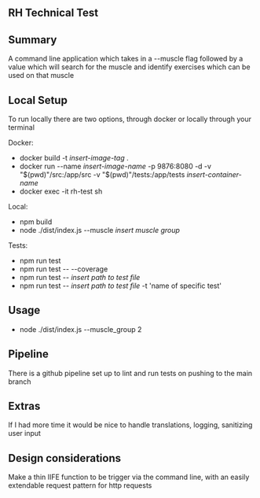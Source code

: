 ## RH Technical Test
## Summary
A command line application which takes in a --muscle flag followed by a value which will search for the muscle and identify exercises which can be used on that muscle

## Local Setup
To run locally there are two options, through docker or locally through your terminal

Docker:
- docker build -t *insert-image-tag* .
- docker run --name *insert-image-name* -p 9876:8080 -d -v "$(pwd)"/src:/app/src -v "$(pwd)"/tests:/app/tests  *insert-container-name* 
- docker exec -it rh-test sh

Local:
- npm build
- node ./dist/index.js --muscle *insert muscle group*

Tests:

- npm run test
- npm run test -- --coverage
- npm run test -- *insert path to test file*
- npm run test -- *insert path to test file* -t 'name of specific test'

## Usage
- node ./dist/index.js --muscle_group 2

## Pipeline
There is a github pipeline set up to lint and run tests on pushing to the main branch

## Extras

If I had more time it would be nice to handle translations, logging, sanitizing user input

## Design considerations

Make a thin IIFE function to be trigger via the command line, with an easily extendable request pattern for http requests

